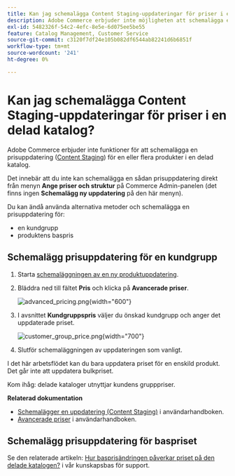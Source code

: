 ```yaml
---
title: Kan jag schemalägga Content Staging-uppdateringar för priser i en delad katalog?
description: Adobe Commerce erbjuder inte möjligheten att schemalägga en prisuppdatering ([Content Staging](https://experienceleague.adobe.com/docs/commerce-admin/content-design/staging/content-staging.html)) för en eller flera produkter i en delad katalog.
exl-id: 5482326f-54c2-4efc-8e5e-6d075ee5be55
feature: Catalog Management, Customer Service
source-git-commit: c3120f7df24e105b082df6544ab82241d6b6851f
workflow-type: tm+mt
source-wordcount: '241'
ht-degree: 0%

---
```


# Kan jag schemalägga Content Staging-uppdateringar för priser i en delad katalog?

Adobe Commerce erbjuder inte funktioner för att schemalägga en prisuppdatering ([Content Staging](https://experienceleague.adobe.com/docs/commerce-admin/content-design/staging/content-staging.html)) för en eller flera produkter i en delad katalog.

Det innebär att du inte kan schemalägga en sådan prisuppdatering direkt från menyn **Ange priser och struktur** på Commerce Admin-panelen (det finns ingen **Schemalägg ny uppdatering** på den här menyn).

Du kan ändå använda alternativa metoder och schemalägga en prisuppdatering för:

* en kundgrupp
* produktens baspris

## Schemalägg prisuppdatering för en kundgrupp

1. Starta [schemaläggningen av en ny produktuppdatering](https://experienceleague.adobe.com/docs/commerce-admin/content-design/staging/content-staging-scheduled-update.html).
1. Bläddra ned till fältet **Pris** och klicka på **Avancerade priser**.

   ![advanced_pricing.png](assets/advanced_pricing.png){width="600"}

1. I avsnittet **Kundgruppspris** väljer du önskad kundgrupp och anger det uppdaterade priset.

   ![customer_group_price.png](assets/customer_group_price.png){width="700"}

1. Slutför schemaläggningen av uppdateringen som vanligt.

I det här arbetsflödet kan du bara uppdatera priset för en enskild produkt. Det går inte att uppdatera bulkpriset.

Kom ihåg: delade kataloger utnyttjar kundens grupppriser.

**Relaterad dokumentation**

* [Schemalägger en uppdatering (Content Staging)](https://experienceleague.adobe.com/docs/commerce-admin/content-design/staging/content-staging-scheduled-update.html) i användarhandboken.
* [Avancerade priser](https://experienceleague.adobe.com/docs/commerce-admin/catalog/products/pricing/pricing-advanced.html) i användarhandboken.

## Schemalägg prisuppdatering för baspriset

Se den relaterade artikeln: [Hur basprisändringen påverkar priset på den delade katalogen?](/help/faq/general/base-price-change-affect-on-shared-catalog-price.md) i vår kunskapsbas för support.
